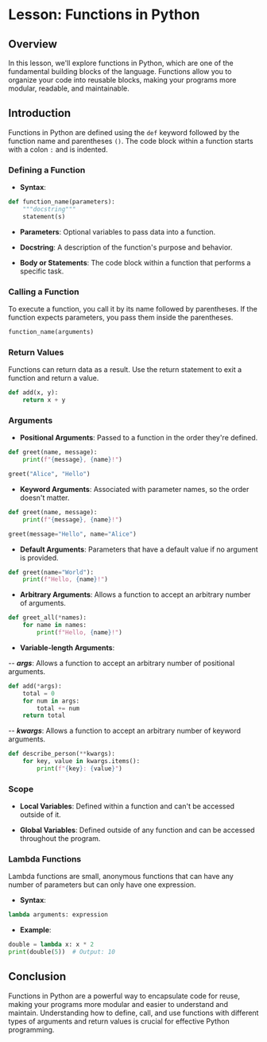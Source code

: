 # Lesson: Functions in Python

## Overview
In this lesson, we'll explore functions in Python, which are one of the fundamental building blocks of the language. Functions allow you to organize your code into reusable blocks, making your programs more modular, readable, and maintainable.

## Introduction

Functions in Python are defined using the `def` keyword followed by the function name and parentheses `()`. The code block within a function starts with a colon `:` and is indented.

### Defining a Function

- **Syntax**:

```python
def function_name(parameters):
    """docstring"""
    statement(s)
```

- **Parameters**: Optional variables to pass data into a function.

- **Docstring**: A description of the function's purpose and behavior.

- **Body or Statements**: The code block within a function that performs a specific task.

### Calling a Function

To execute a function, you call it by its name followed by parentheses. If the function expects parameters, you pass them inside the parentheses.

```python
function_name(arguments)
```

### Return Values

Functions can return data as a result. Use the return statement to exit a function and return a value.

```python
def add(x, y):
    return x + y
```

### Arguments

- **Positional Arguments**: Passed to a function in the order they're defined.

```python
def greet(name, message):
    print(f"{message}, {name}!")

greet("Alice", "Hello")
```

- **Keyword Arguments**: Associated with parameter names, so the order doesn't matter.

```python
def greet(name, message):
    print(f"{message}, {name}!")

greet(message="Hello", name="Alice")
```

- **Default Arguments**: Parameters that have a default value if no argument is provided.

```python
def greet(name="World"):
    print(f"Hello, {name}!")
```

- **Arbitrary Arguments**: Allows a function to accept an arbitrary number of arguments.

```python
def greet_all(*names):
    for name in names:
        print(f"Hello, {name}!")
```

- **Variable-length Arguments**:

-- ***args***: Allows a function to accept an arbitrary number of positional arguments.

```python
def add(*args):
    total = 0
    for num in args:
        total += num
    return total
```

-- ***kwargs***: Allows a function to accept an arbitrary number of keyword arguments.

```python
def describe_person(**kwargs):
    for key, value in kwargs.items():
        print(f"{key}: {value}")
```

### Scope

- **Local Variables**: Defined within a function and can't be accessed outside of it.

- **Global Variables**: Defined outside of any function and can be accessed throughout the program.

### Lambda Functions

Lambda functions are small, anonymous functions that can have any number of parameters but can only have one expression.

- **Syntax**:

```python
lambda arguments: expression
```

- **Example**:

```python
double = lambda x: x * 2
print(double(5))  # Output: 10
```

## Conclusion

Functions in Python are a powerful way to encapsulate code for reuse, making your programs more modular and easier to understand and maintain. Understanding how to define, call, and use functions with different types of arguments and return values is crucial for effective Python programming.